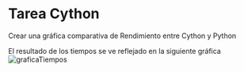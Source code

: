 # Tarea Cython
Crear una gráfica comparativa de Rendimiento entre Cython y Python

El resultado de los tiempos se ve reflejado en la siguiente gráfica
![graficaTiempos](https://user-images.githubusercontent.com/36966781/117223914-60954780-add4-11eb-89d5-09bac6b22fa0.png)
